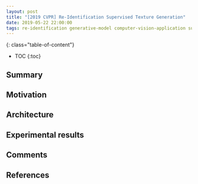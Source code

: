 ```yaml
---
layout: post
title: "[2019 CVPR] Re-Identification Supervised Texture Generation"
date: 2019-05-22 22:00:00
tags: re-identification generative-model computer-vision-application supervised gan 3d
---
```


<!--more-->

{: class="table-of-content"}
* TOC
{:toc}


## Summary


## Motivation


## Architecture


## Experimental results


## Comments


## References
